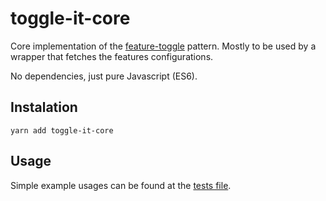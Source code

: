 # toggle-it-core

Core implementation of the [feature-toggle](https://martinfowler.com/articles/feature-toggles.html)
pattern. Mostly to be used by a wrapper that fetches the features configurations.

No dependencies, just pure Javascript (ES6).

## Instalation

```
yarn add toggle-it-core
```

## Usage

Simple example usages can be found at the [tests file](https://github.com/DanielsLuz/toggle-it-core/blob/master/__tests__/toggle-it-core.test.js).
